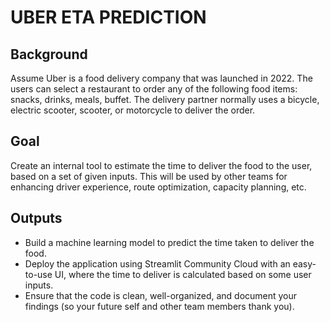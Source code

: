 # UBER ETA PREDICTION

## Background

Assume Uber is a food delivery company that was launched in 2022. The users can select a restaurant to order any of the following food items: snacks, drinks, meals, buffet. The delivery partner normally uses a bicycle, electric scooter, scooter, or motorcycle to deliver the order.

## Goal

Create an internal tool to estimate the time to deliver the food to the user, based on a set of given inputs. This will be used by other teams for enhancing driver experience, route optimization, capacity planning, etc.

## Outputs

- Build a machine learning model to predict the time taken to deliver the food.
- Deploy the application using Streamlit Community Cloud with an easy-to-use UI, where the time to deliver is calculated based on some user inputs.
- Ensure that the code is clean, well-organized, and document your findings (so your future self and other team members thank you).
